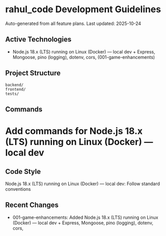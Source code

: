 ﻿# rahul_code Development Guidelines

Auto-generated from all feature plans. Last updated: 2025-10-24

## Active Technologies

- Node.js 18.x (LTS) running on Linux (Docker) — local dev + Express, Mongoose, pino (logging), dotenv, cors, (001-game-enhancements)

## Project Structure

```text
backend/
frontend/
tests/
```

## Commands

# Add commands for Node.js 18.x (LTS) running on Linux (Docker) — local dev

## Code Style

Node.js 18.x (LTS) running on Linux (Docker) — local dev: Follow standard conventions

## Recent Changes

- 001-game-enhancements: Added Node.js 18.x (LTS) running on Linux (Docker) — local dev + Express, Mongoose, pino (logging), dotenv, cors,

<!-- MANUAL ADDITIONS START -->
<!-- MANUAL ADDITIONS END -->

